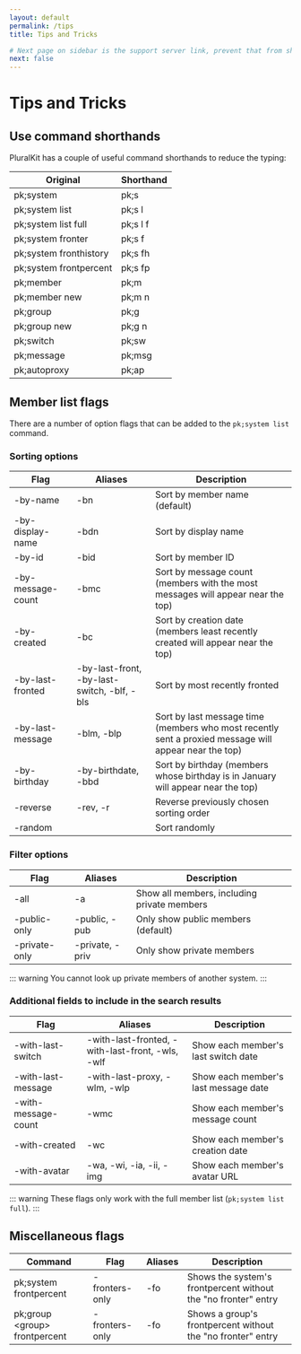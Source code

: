 ```yaml
---
layout: default
permalink: /tips
title: Tips and Tricks

# Next page on sidebar is the support server link, prevent that from showing up here
next: false
---
```


# Tips and Tricks

## Use command shorthands
PluralKit has a couple of useful command shorthands to reduce the typing:

|Original|Shorthand|
|---|---|
|pk;system|pk;s|
|pk;system list|pk;s l|
|pk;system list full|pk;s l f|
|pk;system fronter|pk;s f|
|pk;system fronthistory|pk;s fh|
|pk;system frontpercent|pk;s fp|
|pk;member|pk;m|
|pk;member new|pk;m n|
|pk;group|pk;g|
|pk;group new|pk;g n|
|pk;switch|pk;sw|
|pk;message|pk;msg|
|pk;autoproxy|pk;ap|

## Member list flags
There are a number of option flags that can be added to the `pk;system list` command.

### Sorting options
|Flag|Aliases|Description|
|---|---|---|
|-by-name|-bn|Sort by member name (default)|
|-by-display-name|-bdn|Sort by display name|
|-by-id|-bid|Sort by member ID|
|-by-message-count|-bmc|Sort by message count (members with the most messages will appear near the top)|
|-by-created|-bc|Sort by creation date (members least recently created will appear near the top)|
|-by-last-fronted|-by-last-front, -by-last-switch, -blf, -bls|Sort by most recently fronted|
|-by-last-message|-blm, -blp|Sort by last message time (members who most recently sent a proxied message will appear near the top)|
|-by-birthday|-by-birthdate, -bbd|Sort by birthday (members whose birthday is in January will appear near the top)|
|-reverse|-rev, -r|Reverse previously chosen sorting order|
|-random||Sort randomly|

### Filter options
|Flag|Aliases|Description|
|---|---|---|
|-all|-a|Show all members, including private members|
|-public-only|-public, -pub|Only show public members (default)|
|-private-only|-private, -priv|Only show private members|

::: warning
You cannot look up private members of another system.
:::

### Additional fields to include in the search results
|Flag|Aliases|Description|
|---|---|---|
|-with-last-switch|-with-last-fronted, -with-last-front, -wls, -wlf|Show each member's last switch date|
|-with-last-message|-with-last-proxy, -wlm, -wlp|Show each member's last message date|
|-with-message-count|-wmc|Show each member's message count|
|-with-created|-wc|Show each member's creation date|
|-with-avatar|-wa, -wi, -ia, -ii, -img|Show each member's avatar URL|

::: warning
These flags only work with the full member list (`pk;system list full`).
:::

## Miscellaneous flags
|Command|Flag|Aliases|Description|
|---|---|---|---|
|pk;system frontpercent|-fronters-only|-fo|Shows the system's frontpercent without the "no fronter" entry|
|pk;group \<group> frontpercent|-fronters-only|-fo|Shows a group's frontpercent without the "no fronter" entry|
